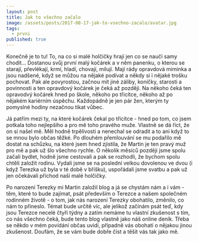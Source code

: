 ```yaml
---
layout: post
title: Jak to všechno začalo
image: /assets/posts/2017-08-17-jak-to-vsechno-zacalo/avatar.jpg
tags:
  - prvni
published: true
---
```


Konečně je to tu! To, na co si malé holčičky hrají jen co se naučí samy chodit... Dostanou svůj první malý kočárek a v něm panenku, o kterou se starají, převlékají, krmí, hladí, chovají, milují. Mají rády opravdová miminka a jsou nadšené, když se můžou na nějaké podívat a někdy si i nějaké trošku pochovat. Pak ale povyrostou, začnou mít jiné záliby, koníčky, starosti a povinnosti a ten opravdový kočárek je čeká až později. Na někoho čeká ten opravodvý kočárek hned po škole, někoho po třicítce, někoho až po nějakém kariérním úspěchu. Každopádně je jen pár žen, kterým ty pomyslné hodiny nezačnou tikat vůbec.

Já patřím mezi ty, na které kočárek čekal po třicítce - hned po tom, co jsem potkala toho nejlepšího a pro mě toho pravého muže. Vlastně se dá říct, že on si našel mě. Měl hodně trpělivosti a nenechal se odradit a to ani když to se mnou bylo občas těžké. Po dlouhém přemlouvání se mu podařilo mě dostat na schůzku, na které jsem hned zjistila, že Martin je ten pravý muž pro mě a pak už šlo všechno rychle. O několik měsíců později jsme spolu začali bydlet, hodně jsme cestovali a pak se rozhodli, že bychom spolu chtěli založit rodinu. Vydali jsme se na poslední velkou dovolenou ve dvou (i když Terezka už byla v té době v bříšku), uspořádali jsme svatbu a pak už jen očekávali příchod naší malé holčičky.

Po narození Terezky mi Martin založil blog a já se chystám nám a i vám - těm, které to bude zajímat, psát především o Terezce a našem společném rodinném životě - o tom, jak nás narození Terezky obohatilo, změnilo, co nám to přineslo. Témat bude určitě víc, ale jelikož začínám psát teď, kdy jsou Terezce necelé čtyři týdny a zatím nemáme tu vlastní zkušenost s tím, co nás všechno čeká, bude tento blog vlastně jako náš online deník. Třeba se někdo v mém povídání občas uvidí, případně vás obohatí o nějakou jinou zkušenost. Doufám, že se vám bude dobře číst a těšit vás tak jako mě.